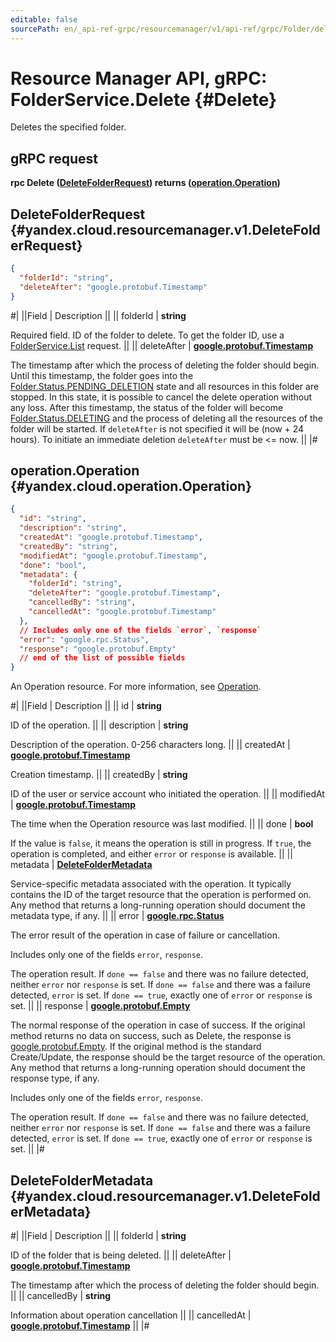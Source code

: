 ```yaml
---
editable: false
sourcePath: en/_api-ref-grpc/resourcemanager/v1/api-ref/grpc/Folder/delete.md
---
```


# Resource Manager API, gRPC: FolderService.Delete {#Delete}

Deletes the specified folder.

## gRPC request

**rpc Delete ([DeleteFolderRequest](#yandex.cloud.resourcemanager.v1.DeleteFolderRequest)) returns ([operation.Operation](#yandex.cloud.operation.Operation))**

## DeleteFolderRequest {#yandex.cloud.resourcemanager.v1.DeleteFolderRequest}

```json
{
  "folderId": "string",
  "deleteAfter": "google.protobuf.Timestamp"
}
```

#|
||Field | Description ||
|| folderId | **string**

Required field. ID of the folder to delete.
To get the folder ID, use a [FolderService.List](/docs/resource-manager/api-ref/grpc/Folder/list#List) request. ||
|| deleteAfter | **[google.protobuf.Timestamp](https://developers.google.com/protocol-buffers/docs/reference/google.protobuf#timestamp)**

The timestamp after which the process of deleting the folder should begin.
Until this timestamp, the folder goes into the [Folder.Status.PENDING_DELETION](/docs/resource-manager/api-ref/grpc/Folder/get#yandex.cloud.resourcemanager.v1.Folder.Status) state and all resources in this
folder are stopped. In this state, it is possible to cancel the delete operation without any loss.
After this timestamp, the status of the folder will become [Folder.Status.DELETING](/docs/resource-manager/api-ref/grpc/Folder/get#yandex.cloud.resourcemanager.v1.Folder.Status) and the process of deleting
all the resources  of the folder will be started. If `deleteAfter` is not specified it will be
(now + 24 hours). To initiate an immediate deletion `deleteAfter` must be <= now. ||
|#

## operation.Operation {#yandex.cloud.operation.Operation}

```json
{
  "id": "string",
  "description": "string",
  "createdAt": "google.protobuf.Timestamp",
  "createdBy": "string",
  "modifiedAt": "google.protobuf.Timestamp",
  "done": "bool",
  "metadata": {
    "folderId": "string",
    "deleteAfter": "google.protobuf.Timestamp",
    "cancelledBy": "string",
    "cancelledAt": "google.protobuf.Timestamp"
  },
  // Includes only one of the fields `error`, `response`
  "error": "google.rpc.Status",
  "response": "google.protobuf.Empty"
  // end of the list of possible fields
}
```

An Operation resource. For more information, see [Operation](/docs/api-design-guide/concepts/operation).

#|
||Field | Description ||
|| id | **string**

ID of the operation. ||
|| description | **string**

Description of the operation. 0-256 characters long. ||
|| createdAt | **[google.protobuf.Timestamp](https://developers.google.com/protocol-buffers/docs/reference/google.protobuf#timestamp)**

Creation timestamp. ||
|| createdBy | **string**

ID of the user or service account who initiated the operation. ||
|| modifiedAt | **[google.protobuf.Timestamp](https://developers.google.com/protocol-buffers/docs/reference/google.protobuf#timestamp)**

The time when the Operation resource was last modified. ||
|| done | **bool**

If the value is `false`, it means the operation is still in progress.
If `true`, the operation is completed, and either `error` or `response` is available. ||
|| metadata | **[DeleteFolderMetadata](#yandex.cloud.resourcemanager.v1.DeleteFolderMetadata)**

Service-specific metadata associated with the operation.
It typically contains the ID of the target resource that the operation is performed on.
Any method that returns a long-running operation should document the metadata type, if any. ||
|| error | **[google.rpc.Status](https://cloud.google.com/tasks/docs/reference/rpc/google.rpc#status)**

The error result of the operation in case of failure or cancellation.

Includes only one of the fields `error`, `response`.

The operation result.
If `done == false` and there was no failure detected, neither `error` nor `response` is set.
If `done == false` and there was a failure detected, `error` is set.
If `done == true`, exactly one of `error` or `response` is set. ||
|| response | **[google.protobuf.Empty](https://developers.google.com/protocol-buffers/docs/reference/google.protobuf#google.protobuf.Empty)**

The normal response of the operation in case of success.
If the original method returns no data on success, such as Delete,
the response is [google.protobuf.Empty](https://developers.google.com/protocol-buffers/docs/reference/google.protobuf#google.protobuf.Empty).
If the original method is the standard Create/Update,
the response should be the target resource of the operation.
Any method that returns a long-running operation should document the response type, if any.

Includes only one of the fields `error`, `response`.

The operation result.
If `done == false` and there was no failure detected, neither `error` nor `response` is set.
If `done == false` and there was a failure detected, `error` is set.
If `done == true`, exactly one of `error` or `response` is set. ||
|#

## DeleteFolderMetadata {#yandex.cloud.resourcemanager.v1.DeleteFolderMetadata}

#|
||Field | Description ||
|| folderId | **string**

ID of the folder that is being deleted. ||
|| deleteAfter | **[google.protobuf.Timestamp](https://developers.google.com/protocol-buffers/docs/reference/google.protobuf#timestamp)**

The timestamp after which the process of deleting the folder should begin. ||
|| cancelledBy | **string**

Information about operation cancellation ||
|| cancelledAt | **[google.protobuf.Timestamp](https://developers.google.com/protocol-buffers/docs/reference/google.protobuf#timestamp)** ||
|#